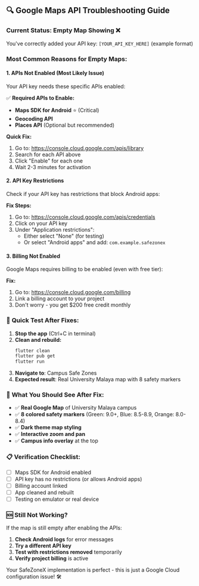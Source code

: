 ## 🔍 Google Maps API Troubleshooting Guide

### Current Status: Empty Map Showing ❌

You've correctly added your API key: `[YOUR_API_KEY_HERE]` (example format)

### Most Common Reasons for Empty Maps:

#### 1. **APIs Not Enabled** (Most Likely Issue)
Your API key needs these specific APIs enabled:

✅ **Required APIs to Enable:**
- **Maps SDK for Android** ⭐ (Critical)
- **Geocoding API** 
- **Places API** (Optional but recommended)

**Quick Fix:**
1. Go to: https://console.cloud.google.com/apis/library
2. Search for each API above
3. Click "Enable" for each one
4. Wait 2-3 minutes for activation

#### 2. **API Key Restrictions**
Check if your API key has restrictions that block Android apps:

**Fix Steps:**
1. Go to: https://console.cloud.google.com/apis/credentials
2. Click on your API key
3. Under "Application restrictions":
   - Either select "None" (for testing)
   - Or select "Android apps" and add: `com.example.safezonex`

#### 3. **Billing Not Enabled**
Google Maps requires billing to be enabled (even with free tier):

**Fix:**
1. Go to: https://console.cloud.google.com/billing
2. Link a billing account to your project
3. Don't worry - you get $200 free credit monthly

### 🚀 **Quick Test After Fixes:**

1. **Stop the app** (Ctrl+C in terminal)
2. **Clean and rebuild:**
   ```bash
   flutter clean
   flutter pub get
   flutter run
   ```
3. **Navigate to**: Campus Safe Zones
4. **Expected result**: Real University Malaya map with 8 safety markers

### 🎯 **What You Should See After Fix:**

- ✅ **Real Google Map** of University Malaya campus
- ✅ **8 colored safety markers** (Green: 9.0+, Blue: 8.5-8.9, Orange: 8.0-8.4)
- ✅ **Dark theme map styling** 
- ✅ **Interactive zoom and pan**
- ✅ **Campus info overlay** at the top

### 📋 **Verification Checklist:**

- [ ] Maps SDK for Android enabled
- [ ] API key has no restrictions (or allows Android apps)
- [ ] Billing account linked
- [ ] App cleaned and rebuilt
- [ ] Testing on emulator or real device

### 🆘 **Still Not Working?**

If the map is still empty after enabling the APIs:

1. **Check Android logs** for error messages
2. **Try a different API key** 
3. **Test with restrictions removed** temporarily
4. **Verify project billing** is active

Your SafeZoneX implementation is perfect - this is just a Google Cloud configuration issue! 🛠️
